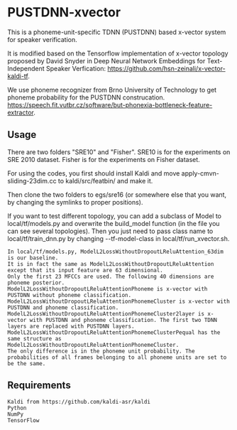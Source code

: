 # PUSTDNN-xvector
This is a phoneme-unit-specific TDNN (PUSTDNN) based x-vector system for speaker verification.

It is modified based on the Tensorflow implementation of x-vector topology proposed by David Snyder in Deep Neural Network Embeddings for Text-Independent Speaker Verfication: https://github.com/hsn-zeinali/x-vector-kaldi-tf.

We use phoneme recognizer from Brno University of Technology to get phoneme probability for the PUSTDNN construcation. https://speech.fit.vutbr.cz/software/but-phonexia-bottleneck-feature-extractor.




## Usage
There are two folders "SRE10" and "Fisher". SRE10 is for the experiments on SRE 2010 dataset. Fisher is for the experiments on Fisher dataset.

For using the codes, you first should install Kaldi and move apply-cmvn-sliding-23dim.cc to kaldi⁩/⁨src⁩/featbin⁩/ and make it.

Then clone the two folders to egs/sre16 (or somewhere else that you want, by changing the symlinks to proper positions). 

If you want to test different topology, you can add a subclass of Model to local/tf/models.py and overwrite the build_model function (in the file you can see several topologies). Then you just need to pass class name to local/tf/train_dnn.py by changing --tf-model-class in local/tf/run_xvector.sh.

    In local/tf/models.py, ModelL2LossWithoutDropoutLReluAttention_63dim is our baseline. 
    It is in fact the same as ModelL2LossWithoutDropoutLReluAttention except that its input feature are 63 dimensional. 
    Only the first 23 MFCCs are used. The following 40 dimensions are phoneme posterior.
    ModelL2LossWithoutDropoutLReluAttentionPhoneme is x-vector with PUSTDNN without phoneme classification.
    ModelL2LossWithoutDropoutLReluAttentionPhonemeCluster is x-vector with PUSTDNN and phoneme classification.
    ModelL2LossWithoutDropoutLReluAttentionPhonemeCluster2layer is x-vector with PUSTDNN and phoneme classification. The first two TDNN layers are replaced with PUSTDNN layers.
    ModelL2LossWithoutDropoutLReluAttentionPhonemeClusterPequal has the same structure as ModelL2LossWithoutDropoutLReluAttentionPhonemeCluster. 
    The only difference is in the phoneme unit probability. The probabilities of all frames belonging to all phoneme units are set to be the same. 




## Requirements

    Kaldi from https://github.com/kaldi-asr/kaldi
    Python
    NumPy
    TensorFlow

